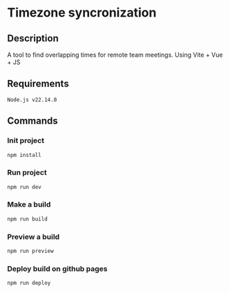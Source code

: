 # Timezone syncronization

## Description

A tool to find overlapping times for remote team meetings. Using Vite + Vue + JS

## Requirements

`Node.js v22.14.0`

## Commands

### Init project

```bash
npm install
```

### Run project

```bash
npm run dev
```

### Make a build

```bash
npm run build
```

### Preview a build

```bash
npm run preview
```

### Deploy build on github pages

```bash
npm run deploy
```
